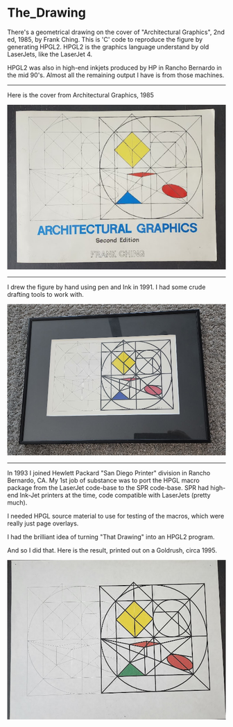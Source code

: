 # The_Drawing
There's a geometrical drawing on the cover of "Architectural Graphics", 2nd ed, 1985, by Frank Ching.   This is 'C' code to reproduce the figure by generating HPGL2.  HPGL2 is the graphics language understand by old LaserJets, like the LaserJet 4.

HPGL2 was also in high-end inkjets produced by HP in Rancho Bernardo in the mid 90's.   Almost all the remaining output I have is from those machines.

---

Here is the cover from Architectural Graphics, 1985


![pic01](./aa3.png)

---

I drew the figure by hand using pen and Ink in 1991.  I had some crude drafting tools to work with.


![pic02](./aa2.png)

---

In 1993 I joined Hewlett Packard "San Diego Printer" division in Rancho Bernardo, CA.
My 1st job of substance was to port the HPGL macro package from the LaserJet code-base
to the SPR code-base.   SPR had high-end Ink-Jet printers at the time, code compatible
with LaserJets (pretty much).

I needed HPGL source material to use for testing of the macros, which were really just page overlays.

I had the brilliant idea of turning "That Drawing" into an HPGL2 program.

And so I did that.  Here is the result, printed out on a Goldrush, circa 1995.


![pic03](./aa1.png)
